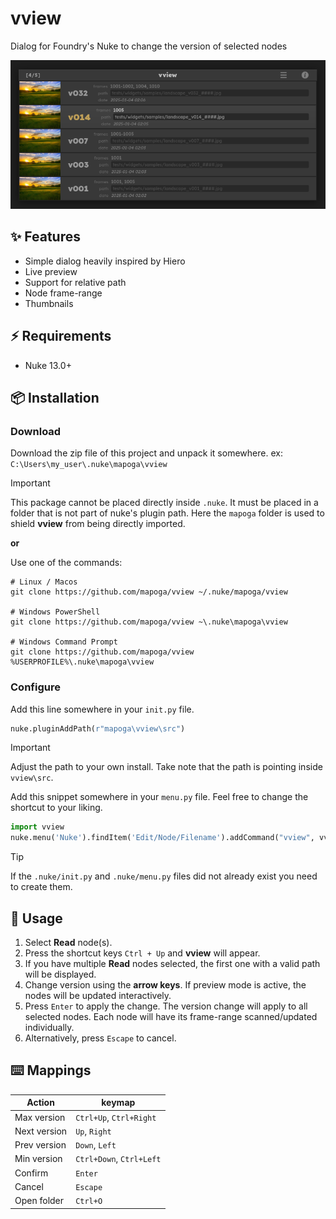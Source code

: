 # vview

Dialog for Foundry's Nuke to change the version of selected nodes

![dialog](images/dialog.png)

## ✨ Features

- Simple dialog heavily inspired by Hiero
- Live preview
- Support for relative path
- Node frame-range
- Thumbnails

## ⚡️ Requirements

- Nuke 13.0+

## 📦 Installation

### Download
Download the zip file of this project and unpack it somewhere. ex: `C:\Users\my_user\.nuke\mapoga\vview`

> [!IMPORTANT]
> This package cannot be placed directly inside `.nuke`.
> It must be placed in a folder that is not part of nuke's plugin path.
> Here the `mapoga` folder is used to shield **vview** from being directly imported.

**or**

Use one of the commands:
```shell
# Linux / Macos
git clone https://github.com/mapoga/vview ~/.nuke/mapoga/vview

# Windows PowerShell
git clone https://github.com/mapoga/vview ~\.nuke\mapoga\vview

# Windows Command Prompt
git clone https://github.com/mapoga/vview %USERPROFILE%\.nuke\mapoga\vview
```



### Configure

Add this line somewhere in your `init.py` file.
```python
nuke.pluginAddPath(r"mapoga\vview\src")
```

> [!IMPORTANT]
> Adjust the path to your own install. Take note that the path is pointing inside `vview\src`.

Add this snippet somewhere in your `menu.py` file. Feel free to change the shortcut to your liking.
```python
import vview
nuke.menu('Nuke').findItem('Edit/Node/Filename').addCommand("vview", vview.launch, shortcut="Ctrl+Up")
```

> [!TIP]
> If the `.nuke/init.py` and `.nuke/menu.py` files did not already exist you need to create them.


## 🚀 Usage
1. Select **Read** node(s).
2. Press the shortcut keys `Ctrl + Up` and **vview** will appear.
3. If you have multiple **Read** nodes selected, the first one with a valid path will be displayed.
4. Change version using the **arrow keys**. If preview mode is active, the nodes will be updated interactively.
5. Press `Enter` to apply the change. The version change will apply to all selected nodes. Each node will have its frame-range scanned/updated individually.
6. Alternatively, press `Escape` to cancel.

## ⌨️ Mappings
| Action | keymap |
| --- | --- |
| Max version | `Ctrl+Up`, `Ctrl+Right` |
| Next version | `Up`, `Right` |
| Prev version | `Down`, `Left` |
| Min version | `Ctrl+Down`, `Ctrl+Left` |
| Confirm | `Enter` |
| Cancel | `Escape` |
| Open folder | `Ctrl+O` |
